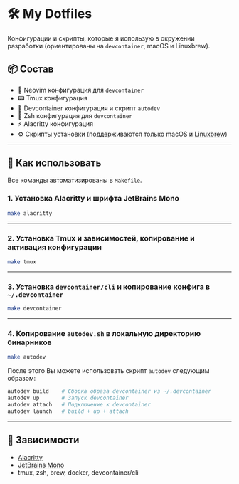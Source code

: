 # 🛠️ My Dotfiles

Конфигурации и скрипты, которые я использую в окружении разработки (ориентированы на `devcontainer`, macOS и Linuxbrew).

## 📦 Состав

* 📝 Neovim конфигурация для `devcontainer`
* 📟 Tmux конфигурация
* 🐳 Devcontainer конфигурация и скрипт `autodev`
* 🐚 Zsh конфигурация для `devcontainer`
* ⚡ Alacritty конфигурация
* ⚙️ Скрипты установки (поддерживаются только macOS и [Linuxbrew](https://brew.sh))

---

## 🚀 Как использовать

Все команды автоматизированы в `Makefile`.

### 1. Установка Alacritty и шрифта JetBrains Mono

```bash
make alacritty
```

---

### 2. Установка Tmux и зависимостей, копирование и активация конфигурации

```bash
make tmux
```

---

### 3. Установка `devcontainer/cli` и копирование конфига в `~/.devcontainer`

```bash
make devcontainer
```

---

### 4. Копирование `autodev.sh` в локальную директорию бинарников

```bash
make autodev
```

После этого Вы можете использовать скрипт `autodev` следующим образом:

```bash
autodev build    # Сборка образа devcontainer из ~/.devcontainer
autodev up       # Запуск devcontainer
autodev attach   # Подключение к devcontainer
autodev launch   # build + up + attach
```

---

## 📝 Зависимости

* [Alacritty](https://alacritty.org)
* [JetBrains Mono](https://www.jetbrains.com/lp/mono)
* tmux, zsh, brew, docker, devcontainer/cli
